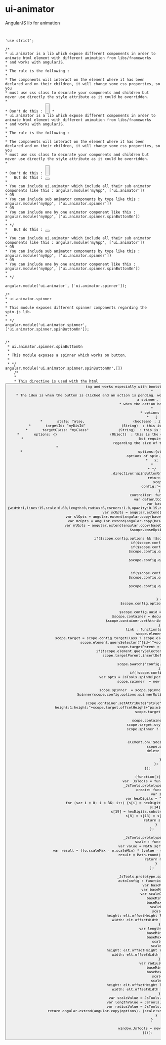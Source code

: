 # ui-animator
AngularJS lib for animation


<pre><code>

'use strict';

/*
* ui.animator is a lib which expose different components in order to animate html element with different animation from libs/frameworks
* and works with angularJS.
*
* The rule is the following :
*
* The components will interact on the element where it has been declared and on their children, it will change some css properties, so you
* must use css class to decorate your components and children but never use directly the style attribute as it could be overridden.
*
* Don't do this : <button style="height:32px"></button> *
* ui.animator is a lib which expose different components in order to animate html element with different animation from libs/frameworks
* and works with angularJS.
*
* The rule is the following :
*
* The components will interact on the element where it has been declared and on their children, it will change some css properties, so you
* must use css class to decorate your components and children but never use directly the style attribute as it could be overridden.
*
* Don't do this : <button style="height:32px"></button>
*   But do this : <button class="h32"></button>
*
* You can include ui.animator which include all their sub animator components like this : angular.module('myApp', ['ui.animator'])
* OR
* You can include sub animator components by type like this :  angular.module('myApp', ['ui.animator.spinner'])
* OR
* You can include one by one animator component like this :  angular.module('myApp', ['ui.animator.spinner.spinButtonOn'])
*
* */
*   But do this : <button class="h32"></button>
*
* You can include ui.animator which include all their sub animator components like this : angular.module('myApp', ['ui.animator'])
* OR
* You can include sub animator components by type like this :  angular.module('myApp', ['ui.animator.spinner'])
* OR
* You can include one by one animator component like this :  angular.module('myApp', ['ui.animator.spinner.spinButtonOn'])
*
* */

angular.module('ui.animator', ['ui.animator.spinner']);

/*
* ui.animator.spinner
*
* This module exposes different spinner components regarding the spin.js lib.
*
* */
angular.module('ui.animator.spinner',['ui.animator.spinner.spinButtonOn']);


/*
 * ui.animator.spinner.spinButtonOn
 *
 * This module exposes a spinner which works on button.
 *
 * */
angular.module('ui.animator.spinner.spinButtonOn',[])
    /*
    *
    * This directive is used with the html <button> tag and works especially with bootstrap and glyphicon icons.
    *
    * The idea is when the button is clicked and an action is pending, we replace the target element (ex:icon) inside the button with a spinner.
    * when the action has finished.
    *
    * options :
    *   {
    *       state: false,                       (boolean) : it drives when the spinner appears and disappears.
    *       targetId: "myDivId"                 (String)  : this is the html element id which be replaced by the spinner.
    *       targetClass: "myClass"              (String)  : this is the html element class which be replaced by the spinner.
    *       options: {}                         (Object)  : this is the overriding options object for the spinner (see spin.js docs)
    *                                                       Not required, if not setted, it will scale automatically the spinner regarding the size of the target.
    *                                                       otherwise the object is like this :
    *                                                       options:{style:'line/circle', size:'s/m', spinnerOptions: {overriding options of spin.js}}
    *   };
    *
    * */
    .directive('spinButtonOn', function() {
        return {
            scope:{
                config:'=spinButtonOn'
            },
            controller: function($scope){
                var defaultColor = '#333333';
                var baseOptions = {width:1,lines:15,scale:0.60,length:0,radius:6,corners:1.0,opacity:0.15,rotate:35,direction:1,speed:1.0,trail:79,color:defaultColor};
                var scOpts = angular.extend(angular.copy(baseOptions), {});
                var slOpts = angular.extend(angular.copy(baseOptions), {width:1,lines:11,scale:0.5,length:6});
                var mcOpts = angular.extend(angular.copy(baseOptions), {width:2,lines:13,scale:1,radius:5});
                var mlOpts = angular.extend(angular.copy(baseOptions), {width:1,lines:13,scale:0.75,length:5});
                $scope.baseOptions = baseOptions;

                if($scope.config.options && !$scope.config.options.spinnerOptions){
                    if($scope.config.options.size=='s'){
                        if($scope.config.options.style=='line'){
                            $scope.config.options.spinnerOptions = slOpts;
                        } else {
                            $scope.config.options.spinnerOptions = scOpts;
                        }
                    } else{
                        if($scope.config.options.style=='line'){
                            $scope.config.options.spinnerOptions = mlOpts;
                        } else {
                            $scope.config.options.spinnerOptions = mcOpts;
                        }
                    }
                } else {
                    $scope.config.options= {spinnerOptions :null};
                }
                $scope.config.uuid = JsTools.uuid.create();
                $scope.container = document.createElement("span");
                $scope.container.setAttribute("id", $scope.config.uuid);
            },
            link : function(scope, element) {
                scope.element = element[0];
                scope.target = scope.config.targetClass ? scope.element.querySelector("."+scope.config.targetClass+"") : scope.element.querySelector("[id='"+scope.config.targetId+"']");
                scope.targetParent = scope.target.parentNode;
                if(!scope.element.querySelector("[id='"+scope.config.uuid+"']")){
                    scope.targetParent.insertBefore(scope.container, scope.target);
                }
                scope.$watch('config.state', function(state){
                    if(state){
                        if(!scope.config.options.spinnerOptions){
                            var opts = JsTools.spinHelper.autoConfig(scope.baseOptions, scope.target);
                            scope.spinner  = new Spinner(opts).spin(scope.container);
                        } else {
                            scope.spinner  = scope.spinner ? scope.spinner.spin(scope.container) : new Spinner(scope.config.options.spinnerOptions).spin(scope.container);
                        }
                        scope.container.setAttribute("style", "display:inline-block;position:relative;line-height:1;height:"+scope.target.offsetHeight+"px;width:"+ scope.target.offsetWidth+"px");
                        scope.target.style.display = 'none';
                    } else {
                        scope.container.style.display = 'none';
                        scope.target.style.display = 'inline-block';
                        scope.spinner ? scope.spinner.stop() : null;
                    }
                });
                element.on('$destroy', function() {
                    scope.spinner.stop();
                    delete scope.spinner;
                });
            }
        };
});

(function(){
    var _JsTools = function(){};
    _JsTools.prototype.uuid = {
        create: function(){
              var s = [];
              var hexDigits = "0123456789abcdef";
              for (var i = 0; i < 36; i++) {s[i] = hexDigits.substr(Math.floor(Math.random() * 0x10), 1);}
              s[14] = "4";
              s[19] = hexDigits.substr((s[19] & 0x3) | 0x8, 1);
              s[8] = s[13] = s[18] = s[23] = "-";
              return s.join("");
        }
    };

    _JsTools.prototype.math = {
        scale : function(o){
            var value = Math.sqrt(o.height*o.width);
            var result = ((o.scaleMax - o.scaleMin) * (value - o.baseMin) / (o.baseMax - o.baseMin)) + o.scaleMin;
            result = Math.round(result * 100) / 100;
            return result ;
        }
    };

    _JsTools.prototype.spinHelper = {
        autoConfig : function(options, elt){
            var baseMin = 11;
            var baseMax = 284;
            var scaleObject = {
                baseMin: baseMin,
                baseMax: baseMax,
                scaleMin: 0.6,
                scaleMax: 5,
                height: elt.offsetHeight ?  elt.offsetHeight : baseMin,
                width: elt.offsetWidth ? elt.offsetWidth : baseMin
            };
            var lengthObject = {
                baseMin: baseMin,
                baseMax: baseMax,
                scaleMin: 0,
                scaleMax: 10,
                height: elt.offsetHeight ?  elt.offsetHeight : baseMin,
                width: elt.offsetWidth ? elt.offsetWidth : baseMin
            };
            var radiusObject = {
                baseMin: baseMin,
                baseMax: baseMax,
                scaleMin: 6,
                scaleMax: 12,
                height: elt.offsetHeight ?  elt.offsetHeight : baseMin,
                width: elt.offsetWidth ? elt.offsetWidth : baseMin
            };
            var scaleValue = JsTools.math.scale(scaleObject);
            var lengthValue = JsTools.math.scale(lengthObject);
            var radiusValue = JsTools.math.scale(radiusObject);
            return angular.extend(angular.copy(options), {scale:scaleValue, length: lengthValue, radius: radiusValue});
        }
    }

    window.JsTools = new _JsTools();
})();

</code></pre>
